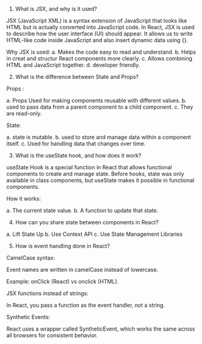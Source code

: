 1. What is JSX, and why is it used?

JSX (JavaScript XML) is a syntax extension of JavaScript that looks like HTML but is actually converted into JavaScript code. In React, JSX is used to describe how the user interface (UI) should appear. It allows us to write HTML-like code inside JavaScript and also insert dynamic data using {}.

Why JSX is used:
a. Makes the code easy to read and understand.
b. Helps in creat and structur React components more clearly.
c. Allows combining HTML and JavaScript together.
d. developer friendly.


2. What is the difference between State and Props?

Props : 

a. Props Used for making components reusable with different values.
b. used to pass data from a parent component to a child component.
c. They are read-only.

State:

a. state is mutable.
b. used to store and manage data within a component itself.
c. Used for handling data that changes over time.

3. What is the useState hook, and how does it work?

useState Hook is a special function in React that allows functional components to create and manage state. Before hooks, state was only available in class components, but useState makes it possible in functional components.

How it works:

a. The current state value.
b. A function to update that state.


4. How can you share state between components in React?

a. Lift State Up
b. Use Context API
c. Use State Management Libraries

5. How is event handling done in React?

CamelCase syntax:

 Event names are written in camelCase instead of lowercase.

Example: onClick (React) vs onclick (HTML).

 JSX functions instead of strings:

In React, you pass a function as the event handler, not a string.

Synthetic Events:

 React uses a wrapper called SyntheticEvent, which works the same across all browsers for consistent behavior.  